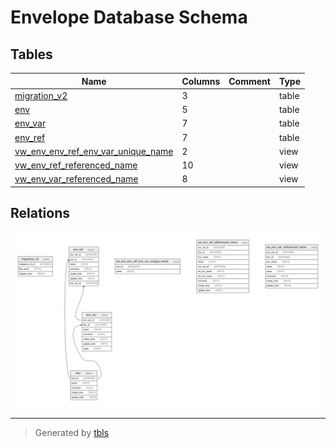 # Envelope Database Schema

## Tables

| Name | Columns | Comment | Type |
| ---- | ------- | ------- | ---- |
| [migration_v2](migration_v2.md) | 3 |  | table |
| [env](env.md) | 5 |  | table |
| [env_var](env_var.md) | 7 |  | table |
| [env_ref](env_ref.md) | 7 |  | table |
| [vw_env_env_ref_env_var_unique_name](vw_env_env_ref_env_var_unique_name.md) | 2 |  | view |
| [vw_env_ref_referenced_name](vw_env_ref_referenced_name.md) | 10 |  | view |
| [vw_env_var_referenced_name](vw_env_var_referenced_name.md) | 8 |  | view |

## Relations

![er](schema.svg)

---

> Generated by [tbls](https://github.com/k1LoW/tbls)
